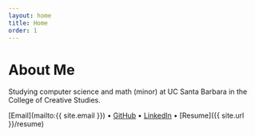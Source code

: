 ```yaml
---
layout: home
title: Home
order: 1
---
```


# About Me
Studying computer science and math (minor) at UC Santa Barbara in the College of Creative Studies.

[Email](mailto:{{ site.email }}) &#8226; [GitHub](https://github.com/rohildshah) &#8226; [LinkedIn](https://www.linkedin.com/in/rohildshah) &#8226; [Resume]({{ site.url }}/resume)



